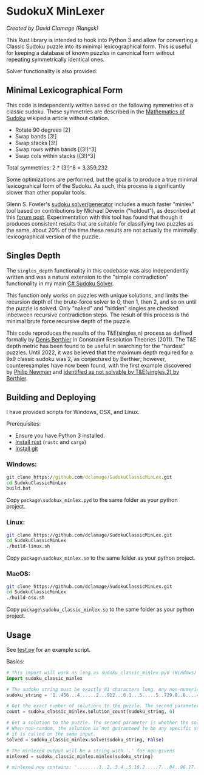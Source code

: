 # SudokuX MinLexer

*Created by David Clamage (Rangsk)*

This Rust library is intended to hook into Python 3 and allow for converting a Classic Sudoku puzzle into its minimal lexicographical form. This is useful for keeping a database of known puzzles in canonical form without repeating symmetrically identical ones.

Solver functionality is also provided.

## Minimal Lexicographical Form

This code is independently written based on the following symmetries of a classic sudoku. These symmetries are described in the [Mathematics of Sudoku](https://en.wikipedia.org/wiki/Mathematics_of_Sudoku) wikipedia article without citation.

 - Rotate 90 degrees [2]
 - Swap bands [3!]
 - Swap stacks [3!]
 - Swap rows within bands [(3!)^3]
 - Swap cols within stacks [(3!)^3]

Total symmetries: 2 * (3!)^8 = 3,359,232

Some optimizations are performed, but the goal is to produce a true minimal lexicograhical form of the Sudoku. As such, this process is significantly slower than other popular tools.

Glenn S. Fowler's [sudoku solver/generator](http://gsf.cococlyde.org/download/sudoku) includes a much faster "minlex" tool based on contributions by Michael Deverin ("holdout"), as described at this [forum post](http://forum.enjoysudoku.com/minlex-form-min-and-max-lists-chaining-t30325.html). Experimentation with this tool has found that though it produces consistent results that are suitable for classifying two puzzles as the same, about 20% of the time these results are not actually the minimally lexicographical version of the puzzle.

## Singles Depth

The `singles_depth` functionality in this codebase was also independently written and was a natural extension to the "simple contradiction" functionality in my main [C# Sudoku Solver](https://github.com/dclamage/SudokuSolver).

This function only works on puzzles with unique solutions, and limits the recursion depth of the brute-force solver to 0, then 1, then 2, and so on until the puzzle is solved. Only "naked" and "hidden" singles are checked inbetween recursive contradiction steps. The result of this process is the minimal brute force recursive depth of the puzzle.

This code reproduces the results of the T&E(singles,n) process as defined formally by [Denis Berthier](https://www.researchgate.net/project/Pattern-Based-Constraint-Satisfaction) in Constraint Resolution Theories (2011). The T&E depth metric has been found to be useful in searching for the "hardest" puzzles. Until 2022, it was believed that the maximum depth required for a 9x9 classic sudoku was 2, as conjectured by Berthier; however, counterexamples have now been found, with the first example discovered by [Philip Newman](https://github.com/newman-iknewit) and [identified as not solvable by T&E(singles,2) by Berthier](http://forum.enjoysudoku.com/the-hardest-sudokus-new-thread-t6539-1035.html#p317678).

## Building and Deploying

I have provided scripts for Windows, OSX, and Linux.

Prerequisites:
 - Ensure you have Python 3 installed.
 - [Install rust](https://doc.rust-lang.org/cargo/getting-started/installation.html) (`rustc` and `cargo`)
 - [Install git](https://www.atlassian.com/git/tutorials/install-git)

### Windows: 

```cmd
git clone https://github.com/dclamage/SudokuClassicMinLex.git
cd SudokuClassicMinLex
build.bat
```

Copy `package\sudokux_minlex.pyd` to the same folder as your python project.

### Linux:

```sh
git clone https://github.com/dclamage/SudokuClassicMinLex.git
cd SudokuClassicMinLex
./build-linux.sh
```

Copy `package\sudokux_minlex.so` to the same folder as your python project.


### MacOS:

```sh
git clone https://github.com/dclamage/SudokuClassicMinLex.git
cd SudokuClassicMinLex
./build-osx.sh
```


Copy `package\sudoku_classic_minlex.so` to the same folder as your python project.

## Usage

See [test.py](package/test.py) for an example script.

Basics:

```py
# This import will work as long as sudoku_classic_minlex.pyd (Windows) / sudoku_classic_minlex.so (OSX/Linux) are in the same folder as the script.
import sudoku_classic_minlex

# The sudoku string must be exactly 81 characters long. Any non-numerical digit is treated as a non-given.
sudoku_string = '1..456...4......2...912...6.1...5.....5..729.8..6....43.....9.2....6......82...75'

# Get the exact number of solutions to the puzzle. The second parameter is a maximum number of solutions to return, or 0 for no limit.
count = sudoku_classic_minlex.solution_count(sudoku_string, 0)

# Get a solution to the puzzle. The second parameter is whether the solution should be random (different every time).
# When non-random, the solution is not guaranteed to be any specific solution, but it will be consistent every time
# it is called on the same input.
solved = sudoku_classic_minlex.solve(sudoku_string, False)

# The minlexed output will be a string with '.' for non-givens
minlexed = sudoku_classic_minlex.minlex(sudoku_string)

# minlexed now contains: '........1..2..3.4..5.16.2.....7...84..96.17..7..4.9.....8.9..3..3.....9..94..76..'

```
